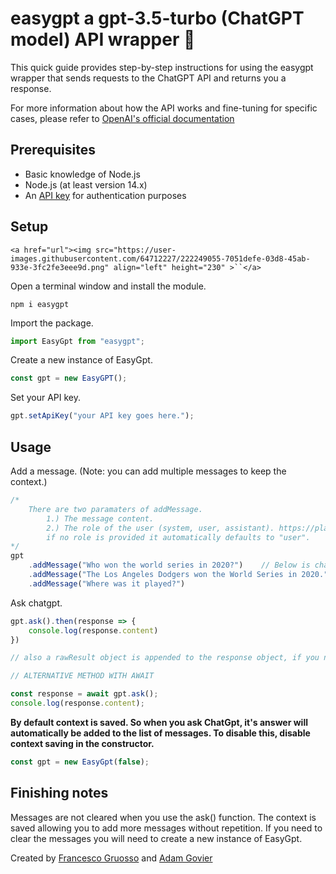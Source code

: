 # easygpt a gpt-3.5-turbo (ChatGPT model) API wrapper 🤖

This quick guide provides step-by-step instructions for using the easygpt wrapper that sends requests to the ChatGPT API and returns you a response.

For more information about how the API works and fine-tuning for specific cases, please refer to [OpenAI&#39;s official documentation](https://platform.openai.com/docs/introduction)

## Prerequisites

- Basic knowledge of Node.js
- Node.js (at least version 14.x)
- An [API key](https://platform.openai.com/account/api-keys) for authentication purposes

## Setup

`<a href="url"><img src="https://user-images.githubusercontent.com/64712227/222249055-7051defe-03d8-45ab-933e-3fc2fe3eee9d.png" align="left" height="230" >``</a>`

Open a terminal window and install the module.

```
npm i easygpt
```

Import the package.

```javascript
import EasyGpt from "easygpt";
```

Create a new instance of EasyGpt.

```javascript
const gpt = new EasyGPT();
```

Set your API key.

```javascript
gpt.setApiKey("your API key goes here.");
```

## Usage

Add a message. (Note: you can add multiple messages to keep the context.)

```javascript
/*
    There are two paramaters of addMessage.
        1.) The message content.
        2.) The role of the user (system, user, assistant). https://platform.openai.com/docs/guides/chat/introduction
        if no role is provided it automatically defaults to "user".
*/
gpt
    .addMessage("Who won the world series in 2020?")    // Below is chatgpt's response
    .addMessage("The Los Angeles Dodgers won the World Series in 2020.", "assistant")
    .addMessage("Where was it played?")
```

Ask chatgpt.

```javascript
gpt.ask().then(response => {
	console.log(response.content)
})

// also a rawResult object is appended to the response object, if you need more information.

// ALTERNATIVE METHOD WITH AWAIT

const response = await gpt.ask();
console.log(response.content);
```

**By default context is saved. So when you ask ChatGpt, it's answer will automatically be added to the list of messages. To disable this, disable context saving in the constructor.**

```javascript
const gpt = new EasyGpt(false);
```

## Finishing notes

Messages are not cleared when you use the ask() function. The context is saved allowing you to add more messages without repetition. If you need to clear the messages you will need to create a new instance of EasyGpt.

Created by [Francesco Gruosso](https://github.com/FrancescoCoding) and [Adam Govier](https://github.com/AdamGovier)

